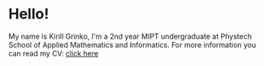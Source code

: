 # Hello!

My name is Kirill Grinko, I'm a 2nd year MIPT undergraduate at Phystech School of Applied Mathematics and Informatics. For more information you can read my CV: [click here](CV_Kirill_Grinko.pdf)
